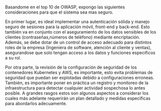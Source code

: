 Basandome en el top 10 de OWASP, expongo las siguientes consideraciones
para que el sistema sea mas seguro.

En primer lugar, es ideal implementar una autenticación sólida y manejo seguro de sesiones para
la aplicación móvil, front-end y back-end. Esto también va en conjunto con el aseguramiento  de los
datos sensibles de los clientes (contraseñas,números de teléfono) mediante encriptación. Además,
 se debe dotar de un control de acceso adecuado para distintos roles de la empresa (Ingeniera de software, atención al cliente y ventas), asegurandose que solo tengan acceso a los datos y funciones
 especificos a su rol. 

 Por otra parte, la revisión de la configuración de seguridad de los contenedores Kubernetes y AWS, es importante, esto evita problemas de seguridad que puedan ser explotadas debido a configuraciones erroneas. También, es importante poner en práctica un registro y monitoreo de la infraestructura para
 detectar cualquier actividad sospechosa lo antes posible. A grandes rasgos estos son algunos aspectos a considerar los cuales más adelante requerirán un plan detallado y medidas especificas para abordarlos adecuamente. 
